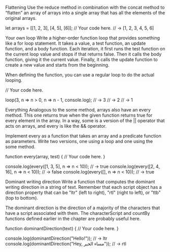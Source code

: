 Flattening
Use the reduce method in combination with the concat method to “flatten” an array of arrays into a single array that has all the elements of the original arrays.

let arrays = [[1, 2, 3], [4, 5], [6]];
// Your code here.
// → [1, 2, 3, 4, 5, 6]






Your own loop
Write a higher-order function loop that provides something like a for loop statement. It takes a value, a test function, an update function, and a body function. Each iteration, it first runs the test function on the current loop value and stops if that returns false. Then it calls the body function, giving it the current value. Finally, it calls the update function to create a new value and starts from the beginning.

When defining the function, you can use a regular loop to do the actual looping.

// Your code here.

loop(3, n => n > 0, n => n - 1, console.log);
// → 3
// → 2
// → 1





Everything
Analogous to the some method, arrays also have an every method. This one returns true when the given function returns true for every element in the array. In a way, some is a version of the || operator that acts on arrays, and every is like the && operator.

Implement every as a function that takes an array and a predicate function as parameters. Write two versions, one using a loop and one using the some method.

function every(array, test) {
  // Your code here.
}

console.log(every([1, 3, 5], n => n < 10));
// → true
console.log(every([2, 4, 16], n => n < 10));
// → false
console.log(every([], n => n < 10));
// → true






Dominant writing direction
Write a function that computes the dominant writing direction in a string of text. Remember that each script object has a direction property that can be "ltr" (left to right), "rtl" (right to left), or "ttb" (top to bottom).

The dominant direction is the direction of a majority of the characters that have a script associated with them. The characterScript and countBy functions defined earlier in the chapter are probably useful here.

function dominantDirection(text) {
  // Your code here.
}

console.log(dominantDirection("Hello!"));
// → ltr
console.log(dominantDirection("Hey, مساء الخير"));
// → rtl